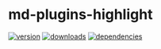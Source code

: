# md-plugins-highlight

[![version](https://img.shields.io/npm/v/md-plugins-highlight.svg?style=flat-square)](https://www.npmjs.com/package/md-plugins-highlight)
[![downloads](https://img.shields.io/npm/dm/md-plugins-highlight.svg?style=flat-square)](https://www.npmjs.com/package/md-plugins-highlight)
[![dependencies](https://img.shields.io/david/Val-istar-Guo/md-plugins-highlight.svg?style=flat-square)](https://www.npmjs.com/package/md-plugins-highlight)
